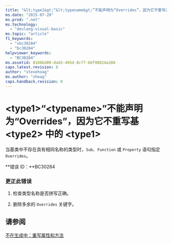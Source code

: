 ```yaml
---
title: "&lt;type1&gt;“&lt;typename&gt;”不能声明为“Overrides”，因为它不重写基 &lt;type2&gt; 中的 &lt;type1&gt; | Microsoft Docs"
ms.date: "2015-07-20"
ms.prod: ".net"
ms.technology: 
  - "devlang-visual-basic"
ms.topic: "article"
f1_keywords: 
  - "vbc30284"
  - "bc30284"
helpviewer_keywords: 
  - "BC30284"
ms.assetid: 8166bd09-dad3-495d-8cf7-66f90824a288
caps.latest.revision: 8
author: "stevehoag"
ms.author: "shoag"
caps.handback.revision: 8
---
```

# &lt;type1&gt;“&lt;typename&gt;”不能声明为“Overrides”，因为它不重写基 &lt;type2&gt; 中的 &lt;type1&gt;
当基类中不存在具有相同名称的类型时，`Sub`、`Function` 或 `Property` 语句指定 `Overrides`。  
  
 **错误 ID：**BC30284  
  
### 更正此错误  
  
1.  检查类型名称是否拼写正确。  
  
2.  删除多余的 `Overrides` 关键字。  
  
## 请参阅  
 [不在生成中：重写属性和方法](http://msdn.microsoft.com/zh-cn/2167e8f5-1225-4b13-9ebd-02591ba90213)
